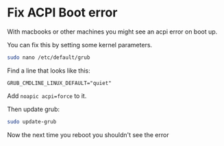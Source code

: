 # Fix ACPI Boot error

With macbooks or other machines you might see an acpi error on boot up.

You can fix this by setting some kernel parameters.

```bash
sudo nano /etc/default/grub
```

Find a line that looks like this:

```
GRUB_CMDLINE_LINUX_DEFAULT="quiet"
```

Add `noapic acpi=force` to it.

Then update grub:
```bash
sudo update-grub
```

Now the next time you reboot you shouldn't see the error